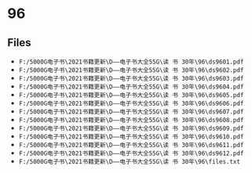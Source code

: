 # 96

## Files

- `F:/5000G电子书\2021书籍更新\D——电子书大全55G\读 书 30年\96\ds9601.pdf`
- `F:/5000G电子书\2021书籍更新\D——电子书大全55G\读 书 30年\96\ds9602.pdf`
- `F:/5000G电子书\2021书籍更新\D——电子书大全55G\读 书 30年\96\ds9603.pdf`
- `F:/5000G电子书\2021书籍更新\D——电子书大全55G\读 书 30年\96\ds9604.pdf`
- `F:/5000G电子书\2021书籍更新\D——电子书大全55G\读 书 30年\96\ds9605.pdf`
- `F:/5000G电子书\2021书籍更新\D——电子书大全55G\读 书 30年\96\ds9606.pdf`
- `F:/5000G电子书\2021书籍更新\D——电子书大全55G\读 书 30年\96\ds9607.pdf`
- `F:/5000G电子书\2021书籍更新\D——电子书大全55G\读 书 30年\96\ds9608.pdf`
- `F:/5000G电子书\2021书籍更新\D——电子书大全55G\读 书 30年\96\ds9609.pdf`
- `F:/5000G电子书\2021书籍更新\D——电子书大全55G\读 书 30年\96\ds9610.pdf`
- `F:/5000G电子书\2021书籍更新\D——电子书大全55G\读 书 30年\96\ds9611.pdf`
- `F:/5000G电子书\2021书籍更新\D——电子书大全55G\读 书 30年\96\ds9612.pdf`
- `F:/5000G电子书\2021书籍更新\D——电子书大全55G\读 书 30年\96\files.txt`
